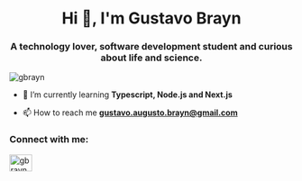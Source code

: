<h1 align="center">Hi 👋, I'm Gustavo Brayn</h1>
<h3 align="center">A technology lover, software development student and curious about life and science.</h3>

<p align="left"> <img src="https://komarev.com/ghpvc/?username=gbrayn&label=Profile%20views&color=0e75b6&style=flat" alt="gbrayn" /> </p>

- 🌱 I’m currently learning **Typescript, Node.js and Next.js**

- 📫 How to reach me **gustavo.augusto.brayn@gmail.com**

<h3 align="left">Connect with me:</h3>
<p align="left">
<a href="https://linkedin.com/in/gbrayn" target="blank"><img align="center" src="https://cdn.jsdelivr.net/npm/simple-icons@3.0.1/icons/linkedin.svg" alt="gbrayn" height="30" width="40" /></a>
</p>
